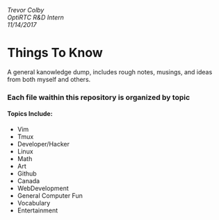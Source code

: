 *Trevor Colby*  
*OptiRTC R&D Intern*  
*11/14/2017*  

# Things To Know

A general kanowledge dump, includes rough notes, musings, and ideas from both myself and others.

### Each file waithin this repository is organized by topic

#### Topics Include:
* Vim
* Tmux
* Developer/Hacker
* Linux
* Math	
* Art
* Github
* Canada
* WebDevelopment
* General Computer Fun
* Vocabulary
* Entertainment

